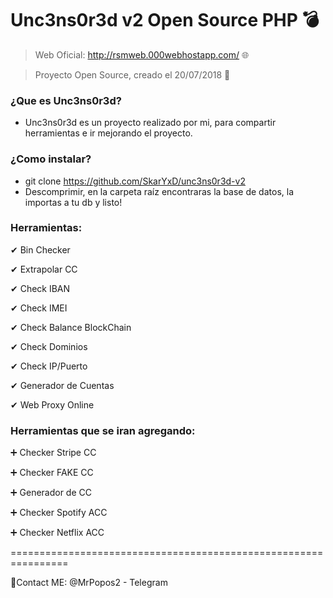 # Unc3ns0r3d v2 Open Source PHP 💣


> Web Oficial: http://rsmweb.000webhostapp.com/ 🌐

> Proyecto Open Source, creado el 20/07/2018 📆

### ¿Que es Unc3ns0r3d?
- Unc3ns0r3d es un proyecto realizado por mi, para compartir herramientas e ir mejorando el proyecto.

### ¿Como instalar?
- git clone https://github.com/SkarYxD/unc3ns0r3d-v2
- Descomprimir, en la carpeta raíz encontraras la base de datos, la importas a tu db y listo!

### Herramientas:

✔ Bin Checker

✔ Extrapolar CC

✔ Check IBAN

✔ Check IMEI

✔ Check Balance BlockChain

✔ Check Dominios

✔ Check IP/Puerto

✔ Generador de Cuentas

✔ Web Proxy Online

### Herramientas que se iran agregando:

➕ Checker Stripe CC

➕ Checker FAKE CC

➕ Generador de CC

➕ Checker Spotify ACC

➕ Checker Netflix ACC

================================================================

📱Contact ME: @MrPopos2 - Telegram

